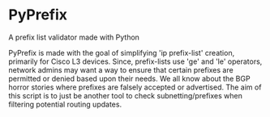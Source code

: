 # PyPrefix
A prefix list validator made with Python

PyPrefix is made with the goal of simplifying 'ip prefix-list' creation, primarily for Cisco L3 devices. Since, prefix-lists use 'ge' and 'le' operators, network admins may want a way to ensure that certain prefixes are permitted or denied based upon their needs. We all know about the BGP horror stories where prefixes are falsely accepted or advertised. The aim of this script is to just be another tool to check subnetting/prefixes when filtering potential routing updates.
